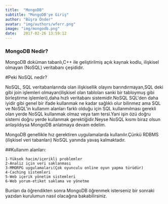 ```yaml
---
title:  "MongoDB"
subtitle: "MongoDB'ye Giriş"
author: "Büşra Önder"
avatar: "img/authors/wferr.png"
image: "img/mongodb.png"
date:   2017-02-26 13:59:12
---
```


### MongoDB Nedir?

MongoDB doküman tabanlı,C++ ile geliştirilmiş açık kaynak kodlu, ilişkisel olmayan (NoSQL) veritabanı çeşididir.

#Peki NoSQL nedir?

NoSQL, SQL veritabanlarında olan ilişkisellik olayını barındırmayan,SQL deki gibi join işlemleri olmayan(ilişkisel olan tabloları sanki bir tabloymuş gibi birleştirme işlemleri),daha hızlı veritabanı sistemidir.NoSQL SQL'den daha iyidir gibi genel bir ifade kullanmak ne kadar sağlıklı olur bilinmez ama SQL ve NoSQL'in kullanım alanları farklı olduğu için SQL kullanmılması gerekli olan yerde NoSQL kullanmak olmaz veya tam tersi.Yani işin özü doğru sistemi doğru yerde kullanmak gerektiğidir.Neyse NoSQL kısmı biraz olsun anlaşıldıysa MongoDB anlatmaya devam edelim.

MongoDB genellikle hız gerektiren uygulamalarda kullanılır.Çünkü RDBMS (ilişkisel veri tabanları)  NoSQL yanında yavaş kalmaktadır.

##Kullanım alanları:
	

	1-Yüksek hacim/içerikli problemler
	2-Analiz için veri saklanması
	3-MMORPG uygulamaları(Çok oyunculu online oyun yapma türüdür)
	4-Caching sistemleri
	5-Web içerik yönetim sistemleri
	6-Web yorum-etiket saklama ve yönetme

Bunları da öğrendikten sonra MongoDB öğrenmek isterseniz  bir sonraki yazıdan kurulumun nasıl olacağına bakabilirsiniz.
